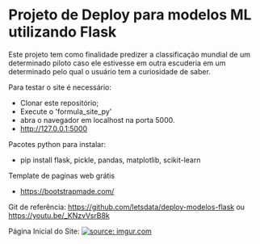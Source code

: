 # Projeto de Deploy para modelos ML utilizando Flask

Este projeto tem como finalidade predizer a classificação mundial de um determinado piloto caso ele estivesse em outra escuderia em um determinado pelo qual o usuário tem a curiosidade de saber. 


Para testar o site é necessário:

- Clonar este repositório;
- Execute o 'formula_site_py' 
- abra o navegador em localhost na porta 5000. 
- http://127.0.0.1:5000


Pacotes python para instalar:

- pip install flask, pickle, pandas, matplotlib, scikit-learn

Template de paginas web grátis

- https://bootstrapmade.com/



Git de referência: https://github.com/letsdata/deploy-modelos-flask ou https://youtu.be/_KNzvVsrB8k

Página Inicial do Site:
<a href="https://imgur.com/6inx1Mq"><img src="https://imgur.com/6inx1Mq.jpg" title="source: imgur.com" /></a>
